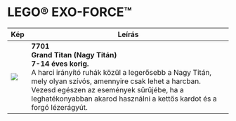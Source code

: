 # LEGO® EXO-FORCE™

| Kép | Leírás |
|---|---|
| ![](https://www.lego.com/cdn/product-assets/product.img.pri/7701_prod.jpg) | **7701<br/>Grand Titan (Nagy Titán)<br/>7-14 éves korig.**<br/>A harci irányító ruhák közül a legerősebb a Nagy Titán, mely olyan szívós, amennyire csak lehet a harcban. Vezesd egészen az események sűrűjébe, ha a leghatékonyabban akarod használni a kettős kardot és a forgó lézerágyút. |